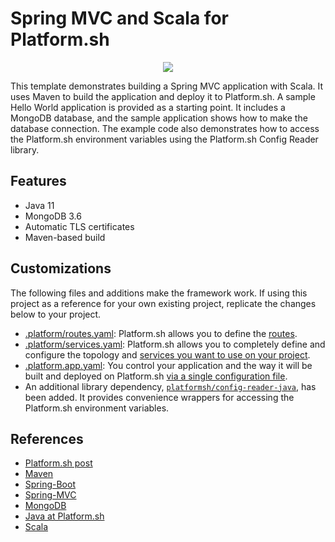 # Spring MVC and Scala for Platform.sh

<p align="center">
<a href="https://console.platform.sh/projects/create-project/?template=https://raw.githubusercontent.com/platformsh-examples/scala/master/.platform.template.yaml&utm_campaign=deploy_on_platform?utm_medium=button&utm_source=affiliate_links&utm_content=https://raw.githubusercontent.com/platformsh-examples/scala/master/.platform.template.yaml" target="_blank" title="Deploy with Platform.sh"><img src="https://platform.sh/images/deploy/deploy-button-lg-blue.svg"></a>
</p>

This template demonstrates building a Spring MVC application with Scala. It uses Maven to build the application and deploy it to Platform.sh.
A sample Hello World application is provided as a starting point.  It includes a MongoDB database, and the sample application shows how to make the database connection. The example code also demonstrates how to access the Platform.sh environment variables using the Platform.sh Config Reader library.

## Features

* Java 11
* MongoDB 3.6
* Automatic TLS certificates
* Maven-based build

## Customizations

The following files and additions make the framework work.  If using this project as a reference for your own existing project, replicate the changes below to your project.

* [.platform/routes.yaml](.platform/routes.yaml): Platform.sh allows you to define the [routes](https://docs.platform.sh/configuration/routes.html).
* [.platform/services.yaml](.platform/services.yaml):  Platform.sh allows you to completely define and configure the topology and [services you want to use on your project](https://docs.platform.sh/configuration/services.html).
* [.platform.app.yaml](.platform.app.yaml): You control your application and the way it will be built and deployed on Platform.sh [via a single configuration file](https://docs.platform.sh/configuration/app-containers.html).
* An additional library dependency, [`platformsh/config-reader-java`](https://github.com/platformsh/config-reader-java), has been added.  It provides convenience wrappers for accessing the Platform.sh environment variables.

## References

* [Platform.sh post](https://platform.sh/blog/2019/java-hello-world-at-platform.sh/)
* [Maven](https://maven.apache.org/)
* [Spring-Boot](https://spring.io/projects/spring-boot)
* [Spring-MVC](https://docs.spring.io/spring/docs/current/spring-framework-reference/web.html)
* [MongoDB](https://www.mongodb.com/)
* [Java at Platform.sh](https://docs.platform.sh/languages/java.html)
* [Scala](https://www.scala-lang.org/)